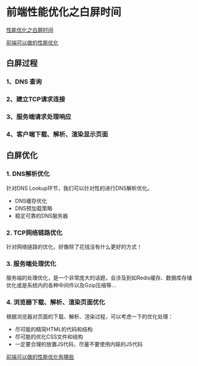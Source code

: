 # 前端性能优化之白屏时间

[性能优化之白屏时间](https://cloud.tencent.com/developer/article/1508941)

[前端可以做的性能优化](https://juejin.cn/post/7194400984490049573)

## 白屏过程

### 1、DNS 查询

### 2、建立TCP请求连接

### 3、服务端请求处理响应

### 4、客户端下载、解析、渲染显示页面

## 白屏优化

### 1. DNS解析优化

针对DNS Lookup环节，我们可以针对性的进行DNS解析优化。

* DNS缓存优化
* DNS预加载策略
* 稳定可靠的DNS服务器

### 2. TCP网络链路优化

针对网络链路的优化，好像除了花钱没有什么更好的方式！

### 3. 服务端处理优化

服务端的处理优化，是一个非常庞大的话题，会涉及到如Redis缓存、数据库存储优化或是系统内的各种中间件以及Gzip压缩等...

### 4. 浏览器下载、解析、渲染页面优化

根据浏览器对页面的下载、解析、渲染过程，可以考虑一下的优化处理：

* 尽可能的精简HTML的代码和结构
* 尽可能的优化CSS文件和结构
* 一定要合理的放置JS代码，尽量不要使用内联的JS代码

[前端可以做的性能优化有哪些](https://juejin.cn/post/7194400984490049573)
